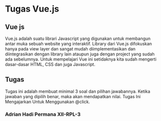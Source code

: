 # Tugas Vue.js
## Vue js
Vue.js adalah suatu librari Javascript yang digunakan untuk membangun antar muka sebuah website yang interaktif. Library dari Vue.js difokuskan hanya pada view layer dan sangat mudah diimplementasikan dan diintegrasikan dengan library lain ataupun juga dengan project yang sudah ada sebelumnya. Untuk mempelajari Vue ini setidaknya kita sudah mengerti dasar-dasar HTML, CSS dan juga Javascript.

## Tugas
Tugas ini adalah membuat minimal 3 soal dan pilihan jawabannya. Ketika jawaban yang dipilih benar, maka akan mendapatkan nilai.
Tugas Ini Mengajarkan Untuk Menggunakan @click.

### Adrian Hadi Permana XII-RPL-3
